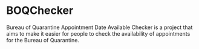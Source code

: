 # BOQChecker
Bureau of Quarantine Appointment Date Available Checker is a project that aims to make it easier for people to check the availability of appointments for the Bureau of Quarantine.
